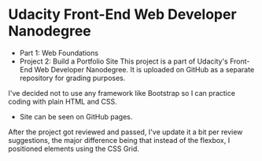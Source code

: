 # Udacity Front-End Web Developer Nanodegree


* Part 1: Web Foundations
* Project 2: Build a Portfolio Site
This project is a part of Udacity's Front-End Web Developer Nanodegree. It is uploaded on GitHub as a separate repository for grading purposes.

I've decided not to use any framework like Bootstrap so I can practice coding with plain HTML and CSS.

* Site can be seen on GitHub pages.

After the project got reviewed and passed, I've update it a bit per review suggestions, the major difference being that instead of the flexbox, I positioned elements using the CSS Grid.

